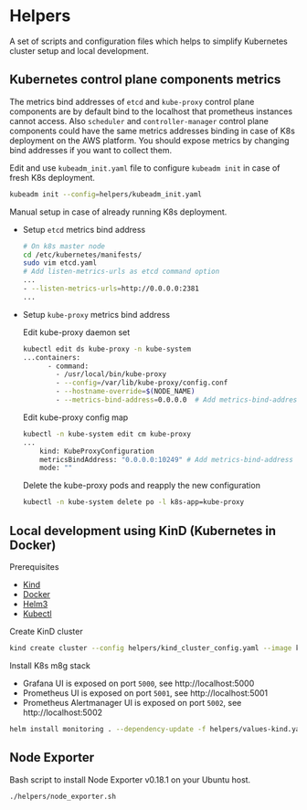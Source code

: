 # Helpers

A set of scripts and configuration files which helps to simplify Kubernetes cluster setup and local development.

## Kubernetes control plane components metrics

The metrics bind addresses of `etcd` and `kube-proxy` control plane components are 
by default bind to the localhost that prometheus instances cannot access. 
Also `scheduler` and `controller-manager` control plane components could have the
same metrics addresses binding in case of K8s deployment on the AWS platform. 
You should expose metrics by changing bind addresses if you want to collect them.

Edit and use `kubeadm_init.yaml` file to configure `kubeadm init` in case of fresh K8s deployment.   

```bash
kubeadm init --config=helpers/kubeadm_init.yaml
```

Manual setup in case of already running K8s deployment.  

* Setup `etcd` metrics bind address
    ```bash
    # On k8s master node
    cd /etc/kubernetes/manifests/
    sudo vim etcd.yaml
    # Add listen-metrics-urls as etcd command option
    ...
    - --listen-metrics-urls=http://0.0.0.0:2381
    ...
    ```

* Setup `kube-proxy` metrics bind address

    Edit kube-proxy daemon set
    ```bash
    kubectl edit ds kube-proxy -n kube-system
    ...containers:
          - command:
            - /usr/local/bin/kube-proxy
            - --config=/var/lib/kube-proxy/config.conf
            - --hostname-override=$(NODE_NAME)
            - --metrics-bind-address=0.0.0.0  # Add metrics-bind-address line
    ```
    Edit kube-proxy config map
    ```bash
    kubectl -n kube-system edit cm kube-proxy
    ...
        kind: KubeProxyConfiguration
        metricsBindAddress: "0.0.0.0:10249" # Add metrics-bind-address host:port
        mode: ""
    ```
    Delete the kube-proxy pods and reapply the new configuration
    ```bash
    kubectl -n kube-system delete po -l k8s-app=kube-proxy
    ```

## Local development using KinD (Kubernetes in Docker)

Prerequisites

* [Kind](https://kind.sigs.k8s.io/)
* [Docker](https://www.docker.com/)
* [Helm3](https://helm.sh/)
* [Kubectl](https://kubernetes.io/docs/tasks/tools/install-kubectl/)

Create KinD cluster
```bash
kind create cluster --config helpers/kind_cluster_config.yaml --image kindest/node:v1.19.1
```

Install K8s m8g stack
* Grafana UI is exposed on port `5000`, see http://localhost:5000
* Prometheus UI is exposed on port `5001`, see http://localhost:5001
* Prometheus Alertmanager UI is exposed on port `5002`, see http://localhost:5002
```bash
helm install monitoring . --dependency-update -f helpers/values-kind.yaml
```

## Node Exporter

Bash script to install Node Exporter v0.18.1 on your Ubuntu host.

```bash
./helpers/node_exporter.sh
```
